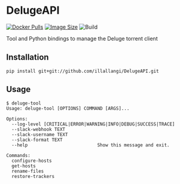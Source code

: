 # DelugeAPI
[![Docker Pulls](https://img.shields.io/docker/pulls/illallangi/delugeapi.svg)](https://hub.docker.com/r/illallangi/delugeapi)
[![Image Size](https://images.microbadger.com/badges/image/illallangi/delugeapi.svg)](https://microbadger.com/images/illallangi/delugeapi)
![Build](https://github.com/illallangi/DelugeAPI/workflows/Build/badge.svg)

Tool and Python bindings to manage the Deluge torrent client

## Installation

```shell
pip install git+git://github.com/illallangi/DelugeAPI.git
```

## Usage

```shell
$ deluge-tool
Usage: deluge-tool [OPTIONS] COMMAND [ARGS]...

Options:
  --log-level [CRITICAL|ERROR|WARNING|INFO|DEBUG|SUCCESS|TRACE]
  --slack-webhook TEXT
  --slack-username TEXT
  --slack-format TEXT
  --help                          Show this message and exit.

Commands:
  configure-hosts
  get-hosts
  rename-files
  restore-trackers
```
